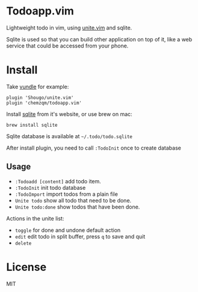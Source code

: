 # Todoapp.vim

Lightweight todo in vim, using [unite.vim](https://github.com/Shougo/unite.vim) and sqlite.

Sqlite is used so that you can build other application on top of it, like a web
service that could be accessed from your phone.

# Install

Take [vundle](https://github.com/VundleVim/Vundle.vim) for example:

    plugin 'Shougo/unite.vim'
    plugin 'chemzqm/todoapp.vim'

Install [sqlite](https://www.sqlite.org/) from it's website, or use brew on mac:

    brew install sqlite

Sqlite database is available at `~/.todo/todo.sqlite`

After install plugin, you need to call `:TodoInit` once to create database

## Usage

* `:Todoadd [content]` add todo item.
* `:TodoInit` init todo database
* `:TodoImport` import todos from a plain file
* `Unite todo` show all todo that need to be done.
* `Unite todo:done` show todos that have been done.

Actions in the unite list:

* `toggle` for done and undone default action
* `edit` edit todo in split buffer, press `q` to save and quit
* `delete`

# License

MIT
